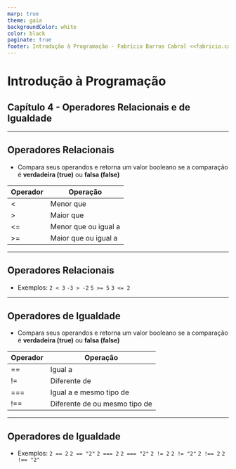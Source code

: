 ```yaml
---
marp: true
theme: gaia
backgroundColor: white
color: black
paginate: true
footer: Introdução à Programação - Fabrício Barros Cabral <<fabricio.cabral@ead.ifpe.edu.br>>
---
```

<style>
img[alt~="center"] {
    display: block;
    margin: 0 auto;
}
</style>

<!-- _paginate: false -->
# **Introdução à Programação**

## Capítulo 4 - Operadores Relacionais e de Igualdade

---

## Operadores Relacionais

- Compara seus operandos e retorna um valor booleano se a comparação é **verdadeira (true)** ou **falsa (false)**

| Operador   | Operação             |
|------------|----------------------|
|     <      | Menor que            |
|     >      | Maior que            |
|     <=     | Menor que ou igual a |
|     >=     | Maior que ou igual a |

---

## Operadores Relacionais

- Exemplos:
  `2 < 3`
  `-3 > -2`
  `5 >= 5`
  `3 <= 2`

---

## Operadores de Igualdade

- Compara seus operandos e retorna um valor booleano se a comparação é **verdadeira (true)** ou **falsa (false)**

| Operador   | Operação                      |
|------------|-------------------------------|
|    ==      | Igual a                       |
|    !=      | Diferente de                  |
|    ===     | Igual a e mesmo tipo de       |
|    !==     | Diferente de ou mesmo tipo de |

---

## Operadores de Igualdade

- Exemplos:
  `2 == 2`
  `2 == "2"`
  `2 === 2`
  `2 === "2"`
  `2 != 2`
  `2 != "2"`
  `2 !== 2`
  `2 !== "2"`

  

